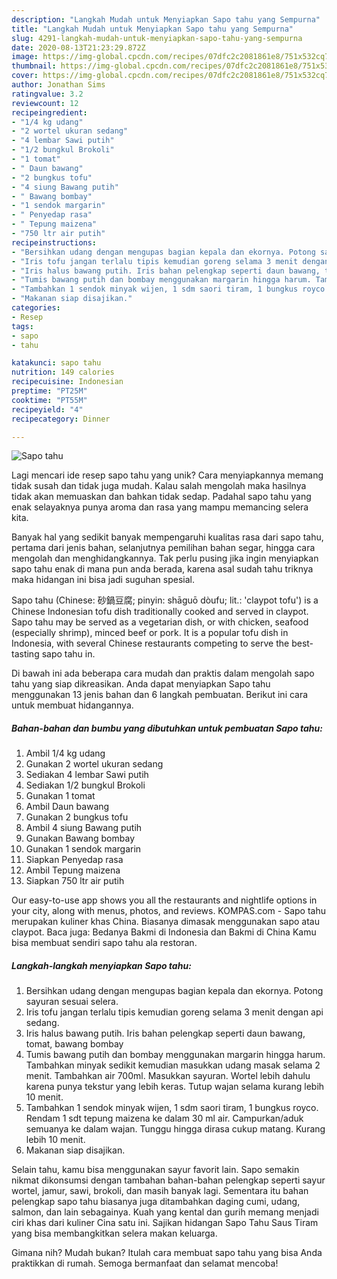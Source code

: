 ```yaml
---
description: "Langkah Mudah untuk Menyiapkan Sapo tahu yang Sempurna"
title: "Langkah Mudah untuk Menyiapkan Sapo tahu yang Sempurna"
slug: 4291-langkah-mudah-untuk-menyiapkan-sapo-tahu-yang-sempurna
date: 2020-08-13T21:23:29.872Z
image: https://img-global.cpcdn.com/recipes/07dfc2c2081861e8/751x532cq70/sapo-tahu-foto-resep-utama.jpg
thumbnail: https://img-global.cpcdn.com/recipes/07dfc2c2081861e8/751x532cq70/sapo-tahu-foto-resep-utama.jpg
cover: https://img-global.cpcdn.com/recipes/07dfc2c2081861e8/751x532cq70/sapo-tahu-foto-resep-utama.jpg
author: Jonathan Sims
ratingvalue: 3.2
reviewcount: 12
recipeingredient:
- "1/4 kg udang"
- "2 wortel ukuran sedang"
- "4 lembar Sawi putih"
- "1/2 bungkul Brokoli"
- "1 tomat"
- " Daun bawang"
- "2 bungkus tofu"
- "4 siung Bawang putih"
- " Bawang bombay"
- "1 sendok margarin"
- " Penyedap rasa"
- " Tepung maizena"
- "750 ltr air putih"
recipeinstructions:
- "Bersihkan udang dengan mengupas bagian kepala dan ekornya. Potong sayuran sesuai selera."
- "Iris tofu jangan terlalu tipis kemudian goreng selama 3 menit dengan api sedang."
- "Iris halus bawang putih. Iris bahan pelengkap seperti daun bawang, tomat, bawang bombay"
- "Tumis bawang putih dan bombay menggunakan margarin hingga harum. Tambahkan minyak sedikit kemudian masukkan udang masak selama 2 menit. Tambahkan air 700ml. Masukkan sayuran. Wortel lebih dahulu karena punya tekstur yang lebih keras. Tutup wajan selama kurang lebih 10 menit."
- "Tambahkan 1 sendok minyak wijen, 1 sdm saori tiram, 1 bungkus royco. Rendam 1 sdt tepung maizena ke dalam 30 ml air. Campurkan/aduk semuanya ke dalam wajan. Tunggu hingga dirasa cukup matang. Kurang lebih 10 menit."
- "Makanan siap disajikan."
categories:
- Resep
tags:
- sapo
- tahu

katakunci: sapo tahu 
nutrition: 149 calories
recipecuisine: Indonesian
preptime: "PT25M"
cooktime: "PT55M"
recipeyield: "4"
recipecategory: Dinner

---
```



![Sapo tahu](https://img-global.cpcdn.com/recipes/07dfc2c2081861e8/751x532cq70/sapo-tahu-foto-resep-utama.jpg)

Lagi mencari ide resep sapo tahu yang unik? Cara menyiapkannya memang tidak susah dan tidak juga mudah. Kalau salah mengolah maka hasilnya tidak akan memuaskan dan bahkan tidak sedap. Padahal sapo tahu yang enak selayaknya punya aroma dan rasa yang mampu memancing selera kita.

Banyak hal yang sedikit banyak mempengaruhi kualitas rasa dari sapo tahu, pertama dari jenis bahan, selanjutnya pemilihan bahan segar, hingga cara mengolah dan menghidangkannya. Tak perlu pusing jika ingin menyiapkan sapo tahu enak di mana pun anda berada, karena asal sudah tahu triknya maka hidangan ini bisa jadi suguhan spesial.

Sapo tahu (Chinese: 砂鍋豆腐; pinyin: shāguō dòufu; lit.: &#39;claypot tofu&#39;) is a Chinese Indonesian tofu dish traditionally cooked and served in claypot. Sapo tahu may be served as a vegetarian dish, or with chicken, seafood (especially shrimp), minced beef or pork. It is a popular tofu dish in Indonesia, with several Chinese restaurants competing to serve the best-tasting sapo tahu in.


Di bawah ini ada beberapa cara mudah dan praktis dalam mengolah sapo tahu yang siap dikreasikan. Anda dapat menyiapkan Sapo tahu menggunakan 13 jenis bahan dan 6 langkah pembuatan. Berikut ini cara untuk membuat hidangannya.

<!--inarticleads1-->

##### Bahan-bahan dan bumbu yang dibutuhkan untuk pembuatan Sapo tahu:

1. Ambil 1/4 kg udang
1. Gunakan 2 wortel ukuran sedang
1. Sediakan 4 lembar Sawi putih
1. Sediakan 1/2 bungkul Brokoli
1. Gunakan 1 tomat
1. Ambil  Daun bawang
1. Gunakan 2 bungkus tofu
1. Ambil 4 siung Bawang putih
1. Gunakan  Bawang bombay
1. Gunakan 1 sendok margarin
1. Siapkan  Penyedap rasa
1. Ambil  Tepung maizena
1. Siapkan 750 ltr air putih


Our easy-to-use app shows you all the restaurants and nightlife options in your city, along with menus, photos, and reviews. KOMPAS.com - Sapo tahu merupakan kuliner khas China. Biasanya dimasak menggunakan sapo atau claypot. Baca juga: Bedanya Bakmi di Indonesia dan Bakmi di China Kamu bisa membuat sendiri sapo tahu ala restoran. 

<!--inarticleads2-->

##### Langkah-langkah menyiapkan Sapo tahu:

1. Bersihkan udang dengan mengupas bagian kepala dan ekornya. Potong sayuran sesuai selera.
1. Iris tofu jangan terlalu tipis kemudian goreng selama 3 menit dengan api sedang.
1. Iris halus bawang putih. Iris bahan pelengkap seperti daun bawang, tomat, bawang bombay
1. Tumis bawang putih dan bombay menggunakan margarin hingga harum. Tambahkan minyak sedikit kemudian masukkan udang masak selama 2 menit. Tambahkan air 700ml. Masukkan sayuran. Wortel lebih dahulu karena punya tekstur yang lebih keras. Tutup wajan selama kurang lebih 10 menit.
1. Tambahkan 1 sendok minyak wijen, 1 sdm saori tiram, 1 bungkus royco. Rendam 1 sdt tepung maizena ke dalam 30 ml air. Campurkan/aduk semuanya ke dalam wajan. Tunggu hingga dirasa cukup matang. Kurang lebih 10 menit.
1. Makanan siap disajikan.


Selain tahu, kamu bisa menggunakan sayur favorit lain. Sapo semakin nikmat dikonsumsi dengan tambahan bahan-bahan pelengkap seperti sayur wortel, jamur, sawi, brokoli, dan masih banyak lagi. Sementara itu bahan pelengkap sapo tahu biasanya juga ditambahkan daging cumi, udang, salmon, dan lain sebagainya. Kuah yang kental dan gurih memang menjadi ciri khas dari kuliner Cina satu ini. Sajikan hidangan Sapo Tahu Saus Tiram yang bisa membangkitkan selera makan keluarga. 

Gimana nih? Mudah bukan? Itulah cara membuat sapo tahu yang bisa Anda praktikkan di rumah. Semoga bermanfaat dan selamat mencoba!
